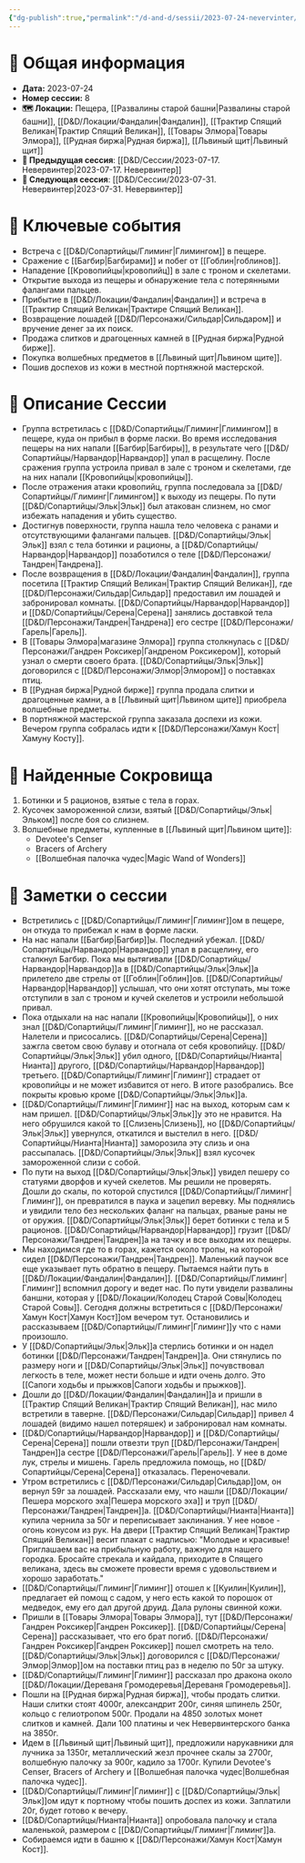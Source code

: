 ```yaml
---
{"dg-publish":true,"permalink":"/d-and-d/sessii/2023-07-24-nevervinter/","created":"2023-12-11T11:46:24.000+04:00","updated":"2023-12-26T20:01:26.846+04:00"}
---
```


# 📅 Общая информация

- **Дата:** 2023-07-24
- **Номер cессии:** 8
- **🗺️ Локации:** Пещера, [[Развалины старой башни\|Развалины старой башни]], [[D&D/Локации/Фандалин\|Фандалин]], [[Трактир Спящий Великан\|Трактир Спящий Великан]], [[Товары Элмора\|Товары Элмора]], [[Рудная биржа\|Рудная биржа]], [[Львиный щит\|Львиный щит]]
- **🔗 Предыдущая сессия**: [[D&D/Сессии/2023-07-17. Невервинтер\|2023-07-17. Невервинтер]]
- **🔗 Следующая сессия**: [[D&D/Сессии/2023-07-31. Невервинтер\|2023-07-31. Невервинтер]]

# 🔑 **Ключевые события**

- Встреча с [[D&D/Сопартийцы/Глиминг\|Глимингом]] в пещере.
- Сражение с [[Багбир\|Багбирами]] и побег от [[Гоблин\|гоблинов]].
- Нападение [[Кровопийцы\|кровопийц]] в зале с троном и скелетами.
- Открытие выхода из пещеры и обнаружение тела с потерянными фалангами пальцев.
- Прибытие в [[D&D/Локации/Фандалин\|Фандалин]] и встреча в [[Трактир Спящий Великан\|Трактире Спящий Великан]].
- Возвращение лошадей [[D&D/Персонажи/Сильдар\|Сильдаром]] и вручение денег за их поиск.
- Продажа слитков и драгоценных камней в [[Рудная биржа\|Рудной бирже]].
- Покупка волшебных предметов в [[Львиный щит\|Львином щите]].
- Пошив доспехов из кожи в местной портняжной мастерской.

# 📖 **Описание Сессии**

- Группа встретилась с [[D&D/Сопартийцы/Глиминг\|Глимингом]] в пещере, куда он прибыл в форме ласки. Во время исследования пещеры на них напали [[Багбир\|Багбиры]], в результате чего [[D&D/Сопартийцы/Нарвандор\|Нарвандор]] упал в расщелину. После сражения группа устроила привал в зале с троном и скелетами, где на них напали [[Кровопийцы\|кровопийцы]].
- После отражения атаки кровопийц, группа последовала за [[D&D/Сопартийцы/Глиминг\|Глимингом]] к выходу из пещеры. По пути [[D&D/Сопартийцы/Эльк\|Эльк]] был атакован слизнем, но смог избежать нападения и убить существо.
- Достигнув поверхности, группа нашла тело человека с ранами и отсутствующими фалангами пальцев. [[D&D/Сопартийцы/Эльк\|Эльк]] взял с тела ботинки и рационы, а [[D&D/Сопартийцы/Нарвандор\|Нарвандор]] позаботился о теле [[D&D/Персонажи/Тандрен\|Тандрена]].
- После возвращения в [[D&D/Локации/Фандалин\|Фандалин]], группа посетила [[Трактир Спящий Великан\|Трактир Спящий Великан]], где [[D&D/Персонажи/Сильдар\|Сильдар]] предоставил им лошадей и забронировал комнаты. [[D&D/Сопартийцы/Нарвандор\|Нарвандор]] и [[D&D/Сопартийцы/Серена\|Серена]] занялись доставкой тела [[D&D/Персонажи/Тандрен\|Тандрена]] его сестре [[D&D/Персонажи/Гарель\|Гарель]].
- В [[Товары Элмора\|магазине Элмора]] группа столкнулась с [[D&D/Персонажи/Гандрен Роксикер\|Гандреном Роксикером]], который узнал о смерти своего брата. [[D&D/Сопартийцы/Эльк\|Эльк]] договорился с [[D&D/Персонажи/Элмор\|Элмором]] о поставках птиц.
- В [[Рудная биржа\|Рудной бирже]] группа продала слитки и драгоценные камни, а в [[Львиный щит\|Львином щите]] приобрела волшебные предметы.
- В портняжной мастерской группа заказала доспехи из кожи. Вечером группа собралась идти к [[D&D/Персонажи/Хамун Кост\|Хамуну Косту]].

# 💎 **Найденные Сокровища**

1. Ботинки и 5 рационов, взятые с тела в горах.
2. Кусочек замороженной слизи, взятый [[D&D/Сопартийцы/Эльк\|Эльком]] после боя со слизнем.
3. Волшебные предметы, купленные в [[Львиный щит\|Львином щите]]:
    - Devotee's Censer
    - Bracers of Archery
    - [[Волшебная палочка чудес\|Magic Wand of Wonders]]

# 📝 **Заметки о сессии**

- Встретились с [[D&D/Сопартийцы/Глиминг\|Глиминг]]ом в пещере, он откуда то прибежал к нам в форме ласки.
- На нас напали [[Багбир\|Багбир]]ы. Последний убежал. [[D&D/Сопартийцы/Нарвандор\|Нарвандор]] упал в расщелину, его сталкнул Багбир. Пока мы вытягивали [[D&D/Сопартийцы/Нарвандор\|Нарвандор]]а в [[D&D/Сопартийцы/Эльк\|Эльк]]а прилетело две стрелы от [[Гоблин\|Гоблин]]ов. [[D&D/Сопартийцы/Нарвандор\|Нарвандор]] услышал, что они хотят отступать, мы тоже отступили в зал с троном и кучей скелетов и устроили небольшой привал.
- Пока отдыхали на нас напали [[Кровопийцы\|Кровопийцы]], о них знал [[D&D/Сопартийцы/Глиминг\|Глиминг]], но не рассказал. Налетели и присосались. [[D&D/Сопартийцы/Серена\|Серена]] зажгла светом свою булаву и отогнала от себя кровопийцу. [[D&D/Сопартийцы/Эльк\|Эльк]] убил одного, [[D&D/Сопартийцы/Нианта\|Нианта]] другого, [[D&D/Сопартийцы/Нарвандор\|Нарвандор]] третьего. [[D&D/Сопартийцы/Глиминг\|Глиминг]] страдает от кровопийцы и не может избавится от него. В итоге разобрались. Все покрыты кровью кроме [[D&D/Сопартийцы/Эльк\|Эльк]]а. 
- [[D&D/Сопартийцы/Глиминг\|Глиминг]] нас на выход, которым сам к нам пришел. [[D&D/Сопартийцы/Эльк\|Эльк]]у это не нравится. На него обрушился какой то [[Слизень\|Слизень]], но [[D&D/Сопартийцы/Эльк\|Эльк]] увернулся, откатился и выстелил в него. [[D&D/Сопартийцы/Нианта\|Нианта]] заморозила эту слизь и она рассыпалась. [[D&D/Сопартийцы/Эльк\|Эльк]] взял кусочек замороженной слизи с собой.
- По пути на выход [[D&D/Сопартийцы/Эльк\|Эльк]] увидел пешеру со статуями дворфов и кучей скелетов. Мы решили не проверять. Дошли до скалы, по которой спустился [[D&D/Сопартийцы/Глиминг\|Глиминг]], он превратился в паука и зацепил веревку. Мы поднялись и увидили тело без нескольких фаланг на пальцах, рваные раны не от оружия. [[D&D/Сопартийцы/Эльк\|Эльк]] берет ботинки с тела и 5 рационов. [[D&D/Сопартийцы/Нарвандор\|Нарвандор]] грузит [[D&D/Персонажи/Тандрен\|Тандрен]]а на тачку и все выходим их пещеры.
- Мы находимся где то в горах, кажется около тропы, на которой сидел [[D&D/Персонажи/Тандрен\|Тандрен]]. Маленький паучок все еще указывает путь обратно в пещеру. Пытаемся найти путь в [[D&D/Локации/Фандалин\|Фандалин]]. [[D&D/Сопартийцы/Глиминг\|Глиминг]] вспомнил дорогу и ведет нас. По пути увидели развалины баншни, которая у [[D&D/Локации/Колодец Старой Совы\|Колодец Старой Совы]]. Сегодня должны встретиться с [[D&D/Персонажи/Хамун Кост\|Хамун Кост]]ом вечером тут. Остановились и рассказываем [[D&D/Сопартийцы/Глиминг\|Глиминг]]у что с нами произошло.
- У [[D&D/Сопартийцы/Эльк\|Эльк]]а стерлись ботинки и он надел ботинки [[D&D/Персонажи/Тандрен\|Тандрен]]а. Они стянулись по размеру ноги и [[D&D/Сопартийцы/Эльк\|Эльк]] почувствовал легкость в теле, может нести больше и идти очень долго. Это [[Сапоги ходьбы и прыжков\|Сапоги ходьбы и прыжков]].
- Дошли до [[D&D/Локации/Фандалин\|Фандалин]]а и пришли в [[Трактир Спящий Великан\|Трактир Спящий Великан]], нас мило встретили в таверне. [[D&D/Персонажи/Сильдар\|Сильдар]] привел 4 лошадей (видимо нашел потеряшек) и забронировал нам комнаты.
- [[D&D/Сопартийцы/Нарвандор\|Нарвандор]] и [[D&D/Сопартийцы/Серена\|Серена]] пошли отвезти труп [[D&D/Персонажи/Тандрен\|Тандрен]]а сестре [[D&D/Персонажи/Гарель\|Гарель]]. У нее в доме лук, стрелы и мишень. Гарель предложила помощь, но [[D&D/Сопартийцы/Серена\|Серена]] отказалась. Переночевали.
- Утром встретились с [[D&D/Персонажи/Сильдар\|Сильдар]]ом, он вернул 59г за лошадей. Рассказали ему, что нашли [[D&D/Локации/Пешера морского эха\|Пешера морского эха]] и труп [[D&D/Персонажи/Тандрен\|Тандрен]]а. [[D&D/Сопартийцы/Нианта\|Нианта]] купила чернила за 50г и переписывает заклинания. У нее новое - огонь конусом из рук. На двери [[Трактир Спящий Великан\|Трактир Спящий Великан]] весит плакат с надписью: "Молодые и красивые! Приглашаем вас на прибыльную работу, важную для нашего городка. Бросайте стрекала и кайдала, приходите в Спящего великана, здесь вы сможете провести время с удовольствием и хорошо заработать."
- [[D&D/Сопартийцы/Глиминг\|Глиминг]] отошел к [[Куилин\|Куилин]], предлагает ей помощ с садом, у него есть какой то порошок от медведок, ему его дал другой друид. Дала рулоны свинной кожи.
- Пришли в [[Товары Элмора\|Товары Элмора]], тут [[D&D/Персонажи/Гандрен Роксикер\|Гандрен Роксикер]]. [[D&D/Сопартийцы/Серена\|Серена]] рассказывает, что его брат погиб. [[D&D/Персонажи/Гандрен Роксикер\|Гандрен Роксикер]] пошел смотреть на тело. [[D&D/Сопартийцы/Эльк\|Эльк]] договорился с [[D&D/Персонажи/Элмор\|Элмор]]ом на поставки птиц раз в неделю по 50г за штуку.
- [[D&D/Сопартийцы/Глиминг\|Глиминг]] рассказал про дракона около [[D&D/Локации/Дереваня Громодеревья\|Дереваня Громодеревья]]. 
- Пошли на [[Рудная биржа\|Рудная биржа]], чтобы продать слитки. Наши слитки стоят 4000г, александрит 200г, синяя шпинель 250г, кольцо с гелиотропом 500г. Продали на 4850 золотых монет слитков и камней. Дали 100 платины и чек Невервинтерского банка на 3850г.
- Идем в [[Львиный щит\|Львиный щит]], предложили нарукавники для лучника за 1350г, металлический жезл прочнее скалы за 2700г, волшебную палочку за 900г, кадило за 1700г. Купили Devotee's Censer, Bracers of Archery и [[Волшебная палочка чудес\|Волшебная палочка чудес]].
- [[D&D/Сопартийцы/Глиминг\|Глиминг]] с [[D&D/Сопартийцы/Эльк\|Эльк]]ом идут к портному чтобы пошить доспех из кожи. Заплатили 20г, будет готово к вечеру.
- [[D&D/Сопартийцы/Нианта\|Нианта]] опробовала палочку и стала маленькой, размером с [[D&D/Сопартийцы/Глиминг\|Глиминг]]а.
- Собираемся идти в башню к [[D&D/Персонажи/Хамун Кост\|Хамун Кост]].